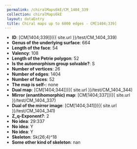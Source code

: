 ```yaml
--- 
 permalink: /chiralMaps6kE/CM_1404_339 
 collection: chiralMaps6kE
 layout: dataEntry
 title: Chiral maps up to 6000 edges - CM[1404;339]
---
```


- **ID**: [CM[1404;339]]({{ site.url }}/test/CM_1404_339)
- **Genus of the underlying surface**: 664
- **Length of the face**: 54
- **Valency**: 108
- **Length of the Petrie polygon**: 52
- **Is the automorphism group solvable?**: S
- **Number of vertices**: 26
- **Number of edges**: 1404
- **Number of faces**: 52
- **The map is self-**: none
- **Dual map**: [CM[1404;344]]({{ site.url }}/test/CM_1404_344)
- **Mirror (enantihomorphic) map**: [CM[1404;337]]({{ site.url }}/test/CM_1404_337)
- **Dual of the mirror image**: [CM[1404;341]]({{ site.url }}/test/CM_1404_341)
- **Z_q-Exponent?**: 2
- **No idea**:  29:337
- **No idea**: Y
- **No idea**: Y
- **Skeleton**: Sk(26;4)^18
- **Some other kind of skeleton**: nan
